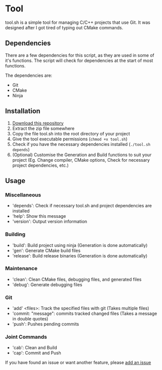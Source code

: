# Tool

tool.sh is a simple tool for managing C/C++ projects that use Git. It was designed after I got tired of typing out CMake commands.



## Dependencies

There are a few dependencies for this script, as they are used in some of it's functions. The script will check for dependencies at the start of most functions.

The dependencies are:

- Git
- CMake
- Ninja



## Installation

1. [Download this repository](https://github.com/7CTech/Tool/archive/master.zip)
2. Extract the zip file somewhere
3. Copy the file tool.sh into the root directory of your project
4. Give the tool executable permissions (`chmod +x tool.sh`)
5. Check if you have the necessary dependencies installed (`./tool.sh depends`)
6. (Optional) Customise the Generation and Build functions to suit your project (Eg. Change compiler, CMake options, Check for necessary project dependencies, etc.)



## Usage

### Miscellaneous

- 'depends': Check if necessary tool.sh and project dependencies are installed
- 'help': Show this message
- 'version': Output version information

### Building

- 'build': Build project using ninja (Generation is done automatically)
- 'gen': Generate CMake build files
- 'release': Build release binaries (Generation is done automatically)

### Maintenance

- 'clean': Clean CMake files, debugging files, and generated files
- 'debug': Generate debugging files

### Git

- 'add' \<files>: Track the specified files with git (Takes multiple files)
- 'commit: "message": commits tracked changed files (Takes a message in double quotes)
- 'push': Pushes pending commits

### Joint Commands

- 'cab': Clean and Build
- 'cap': Commit and Push


If you have found an issue or want another feature, please [add an issue](https://github.com/7CTech/Tool/issues/new)
